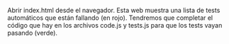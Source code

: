 Abrir index.html desde el navegador. Esta web muestra una lista de tests automáticos que están fallando (en rojo). Tendremos que completar el código que hay en los archivos code.js y tests.js para que los tests vayan pasando (verde).